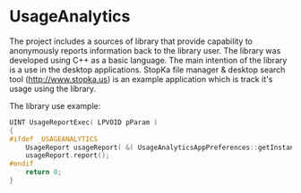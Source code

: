# UsageAnalytics
The project includes a sources of library that provide capability to anonymously reports information back to the library user.
The library was developed using C++ as a basic language. The main intention of the library is a use in the desktop applications. 
StopKa file manager & desktop search tool (http://www.stopka.us) is an example application which is track it's usage using the library.

The library use example:
```C++
UINT UsageReportExec( LPVOID pParam )
{
#ifdef _USAGEANALYTICS
	UsageReport usageReport( &( UsageAnalyticsAppPreferences::getInstance() ) );
	usageReport.report();
#endif
	return 0;
}
```
